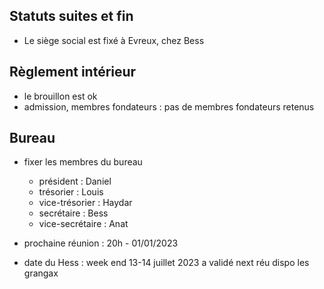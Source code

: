 ## Statuts suites et fin
- Le siège social est fixé à Evreux, chez Bess
## Règlement intérieur
- le brouillon est ok 
- admission, membres fondateurs : pas de membres fondateurs retenus

## Bureau
- fixer les membres du bureau
	- président : Daniel
	- trésorier : Louis
	- vice-trésorier : Haydar
	- secrétaire : Bess
	- vice-secrétaire : Anat

- prochaine réunion : 20h - 01/01/2023
- date du Hess : week end 13-14 juillet 2023 a validé next réu dispo les grangax